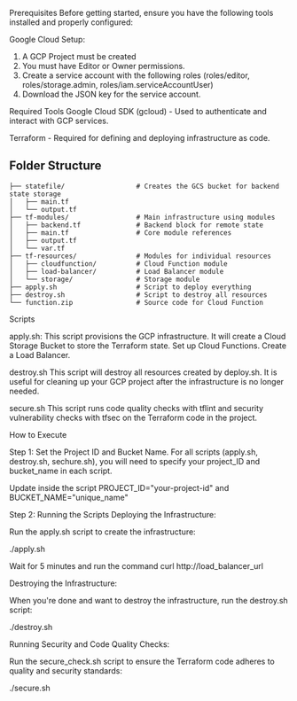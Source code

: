 Prerequisites
Before getting started, ensure you have the following tools installed and properly configured:

Google Cloud Setup:
 1. A GCP Project must be created
 2. You must have Editor or Owner permissions.
 3. Create a service account with the following roles (roles/editor, roles/storage.admin, roles/iam.serviceAccountUser)
 4. Download the JSON key for the service account.

Required Tools
Google Cloud SDK (gcloud) - Used to authenticate and interact with GCP services.

Terraform - Required for defining and deploying infrastructure as code.

## Folder Structure
```
├── statefile/                  # Creates the GCS bucket for backend state storage
│   ├── main.tf
│   └── output.tf
├── tf-modules/                 # Main infrastructure using modules
│   ├── backend.tf              # Backend block for remote state
│   ├── main.tf                 # Core module references
│   ├── output.tf
│   └── var.tf
├── tf-resources/               # Modules for individual resources
│   ├── cloudfunction/          # Cloud Function module
│   ├── load-balancer/          # Load Balancer module
│   └── storage/                # Storage module
├── apply.sh                    # Script to deploy everything
├── destroy.sh                  # Script to destroy all resources
└── function.zip                # Source code for Cloud Function
```

Scripts

apply.sh: This script provisions the GCP infrastructure. It will create a Cloud Storage Bucket to store the Terraform state. Set up Cloud Functions. Create a Load Balancer.

destroy.sh This script will destroy all resources created by deploy.sh. It is useful for cleaning up your GCP project after the infrastructure is no longer needed.

secure.sh This script runs code quality checks with tflint and security vulnerability checks with tfsec on the Terraform code in the project.

How to Execute

Step 1: Set the Project ID and Bucket Name. For all scripts (apply.sh, destroy.sh, sechure.sh), you will need to specify your project_ID and bucket_name in each script.

Update inside the script PROJECT_ID="your-project-id" and BUCKET_NAME="unique_name"

Step 2: Running the Scripts Deploying the Infrastructure:

Run the apply.sh script to create the infrastructure:

./apply.sh

Wait for 5 minutes and run the command curl http://load_balancer_url

Destroying the Infrastructure:

When you're done and want to destroy the infrastructure, run the destroy.sh script:

./destroy.sh

Running Security and Code Quality Checks:

Run the secure_check.sh script to ensure the Terraform code adheres to quality and security standards:

./secure.sh
